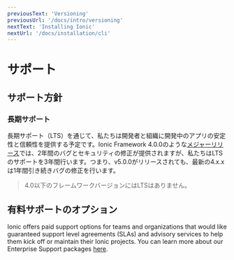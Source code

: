 ```yaml
---
previousText: 'Versioning'
previousUrl: '/docs/intro/versioning'
nextText: 'Installing Ionic'
nextUrl: '/docs/installation/cli'
---
```


# サポート


## サポート方針

### 長期サポート

長期サポート（LTS）を通じて、私たちは開発者と組織に開発中のアプリの安定性と信頼性を提供する予定です。Ionic Framework 4.0.0のような<a href="/docs/intro/versioning#major-release" target="_blank">メジャーリリース</a>では、2年間のバグとセキュリティの修正が提供されますが、私たちはLTSのサポートを3年間行います。つまり、v5.0.0がリリースされても、最新の4.x.xは1年間引き続きバグの修正を行います。

<blockquote>
  <p>4.0以下のフレームワークバージョンにはLTSはありません。</p>
</blockquote>

## 有料サポートのオプション

Ionic offers paid support options for teams and organizations that would like guaranteed support level agreements (SLAs) and advisory services to help them kick off or maintain their Ionic projects. You can learn more about our Enterprise Support packages <a href="https://ionicframework.com/enterprise/support" target="_blank">here</a>.
